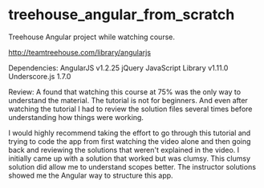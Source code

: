 # treehouse_angular_from_scratch
Treehouse Angular project while watching course.

http://teamtreehouse.com/library/angularjs

Dependencies:
AngularJS v1.2.25
jQuery JavaScript Library v1.11.0
Underscore.js 1.7.0

Review:
A found that watching this course at 75% was the only way to understand the material. The tutorial is not for beginners. And even after watching the tutorial I had to review the solution files several times before understanding how things were working.

I would highly recommend taking the effort to go through this tutorial and trying to code the app from first watching the video alone and then going back and reviewing the solutions that weren't explained in the video. I initially came up with a solution that worked but was clumsy. This clumsy solution did allow me to understand scopes better. The instructor solutions showed me the Angular way to structure this app.
